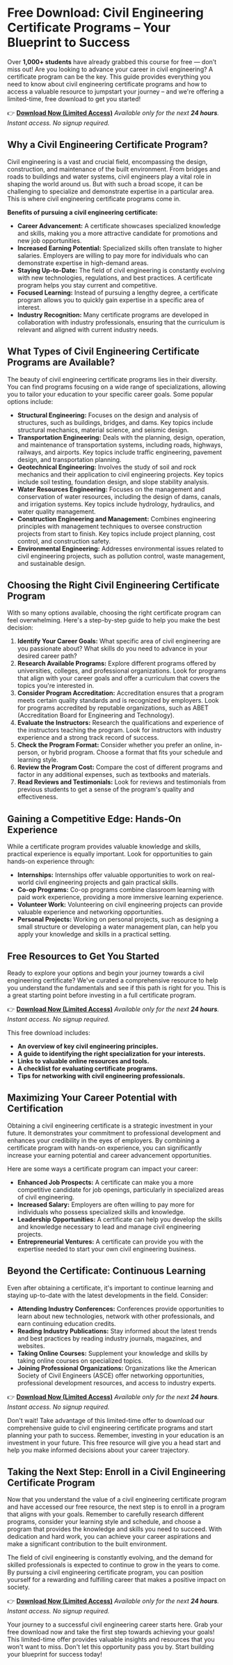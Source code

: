 # Free Download: Civil Engineering Certificate Programs – Your Blueprint to Success

Over **1,000+ students** have already grabbed this course for free — don’t miss out!
Are you looking to advance your career in civil engineering? A certificate program can be the key. This guide provides everything you need to know about civil engineering certificate programs and how to access a valuable resource to jumpstart your journey – and we're offering a limited-time, free download to get you started!

👉 **[Download Now (Limited Access)](https://udemywork.com/civil-engineering-certificate-programs)**
_Available only for the next **24 hours**. Instant access. No signup required._

## Why a Civil Engineering Certificate Program?

Civil engineering is a vast and crucial field, encompassing the design, construction, and maintenance of the built environment. From bridges and roads to buildings and water systems, civil engineers play a vital role in shaping the world around us. But with such a broad scope, it can be challenging to specialize and demonstrate expertise in a particular area. This is where civil engineering certificate programs come in.

**Benefits of pursuing a civil engineering certificate:**

*   **Career Advancement:** A certificate showcases specialized knowledge and skills, making you a more attractive candidate for promotions and new job opportunities.
*   **Increased Earning Potential:** Specialized skills often translate to higher salaries. Employers are willing to pay more for individuals who can demonstrate expertise in high-demand areas.
*   **Staying Up-to-Date:** The field of civil engineering is constantly evolving with new technologies, regulations, and best practices. A certificate program helps you stay current and competitive.
*   **Focused Learning:** Instead of pursuing a lengthy degree, a certificate program allows you to quickly gain expertise in a specific area of interest.
*   **Industry Recognition:** Many certificate programs are developed in collaboration with industry professionals, ensuring that the curriculum is relevant and aligned with current industry needs.

## What Types of Civil Engineering Certificate Programs are Available?

The beauty of civil engineering certificate programs lies in their diversity. You can find programs focusing on a wide range of specializations, allowing you to tailor your education to your specific career goals. Some popular options include:

*   **Structural Engineering:** Focuses on the design and analysis of structures, such as buildings, bridges, and dams. Key topics include structural mechanics, material science, and seismic design.
*   **Transportation Engineering:** Deals with the planning, design, operation, and maintenance of transportation systems, including roads, highways, railways, and airports. Key topics include traffic engineering, pavement design, and transportation planning.
*   **Geotechnical Engineering:** Involves the study of soil and rock mechanics and their application to civil engineering projects. Key topics include soil testing, foundation design, and slope stability analysis.
*   **Water Resources Engineering:** Focuses on the management and conservation of water resources, including the design of dams, canals, and irrigation systems. Key topics include hydrology, hydraulics, and water quality management.
*   **Construction Engineering and Management:** Combines engineering principles with management techniques to oversee construction projects from start to finish. Key topics include project planning, cost control, and construction safety.
*   **Environmental Engineering:** Addresses environmental issues related to civil engineering projects, such as pollution control, waste management, and sustainable design.

## Choosing the Right Civil Engineering Certificate Program

With so many options available, choosing the right certificate program can feel overwhelming. Here's a step-by-step guide to help you make the best decision:

1.  **Identify Your Career Goals:** What specific area of civil engineering are you passionate about? What skills do you need to advance in your desired career path?
2.  **Research Available Programs:** Explore different programs offered by universities, colleges, and professional organizations. Look for programs that align with your career goals and offer a curriculum that covers the topics you're interested in.
3.  **Consider Program Accreditation:** Accreditation ensures that a program meets certain quality standards and is recognized by employers. Look for programs accredited by reputable organizations, such as ABET (Accreditation Board for Engineering and Technology).
4.  **Evaluate the Instructors:** Research the qualifications and experience of the instructors teaching the program. Look for instructors with industry experience and a strong track record of success.
5.  **Check the Program Format:** Consider whether you prefer an online, in-person, or hybrid program. Choose a format that fits your schedule and learning style.
6.  **Review the Program Cost:** Compare the cost of different programs and factor in any additional expenses, such as textbooks and materials.
7.  **Read Reviews and Testimonials:** Look for reviews and testimonials from previous students to get a sense of the program's quality and effectiveness.

## Gaining a Competitive Edge: Hands-On Experience

While a certificate program provides valuable knowledge and skills, practical experience is equally important. Look for opportunities to gain hands-on experience through:

*   **Internships:** Internships offer valuable opportunities to work on real-world civil engineering projects and gain practical skills.
*   **Co-op Programs:** Co-op programs combine classroom learning with paid work experience, providing a more immersive learning experience.
*   **Volunteer Work:** Volunteering on civil engineering projects can provide valuable experience and networking opportunities.
*   **Personal Projects:** Working on personal projects, such as designing a small structure or developing a water management plan, can help you apply your knowledge and skills in a practical setting.

## Free Resources to Get You Started

Ready to explore your options and begin your journey towards a civil engineering certificate? We've curated a comprehensive resource to help you understand the fundamentals and see if this path is right for you. This is a great starting point before investing in a full certificate program.

👉 **[Download Now (Limited Access)](https://udemywork.com/civil-engineering-certificate-programs)**
_Available only for the next **24 hours**. Instant access. No signup required._

This free download includes:

*   **An overview of key civil engineering principles.**
*   **A guide to identifying the right specialization for your interests.**
*   **Links to valuable online resources and tools.**
*   **A checklist for evaluating certificate programs.**
*   **Tips for networking with civil engineering professionals.**

## Maximizing Your Career Potential with Certification

Obtaining a civil engineering certificate is a strategic investment in your future. It demonstrates your commitment to professional development and enhances your credibility in the eyes of employers. By combining a certificate program with hands-on experience, you can significantly increase your earning potential and career advancement opportunities.

Here are some ways a certificate program can impact your career:

*   **Enhanced Job Prospects:** A certificate can make you a more competitive candidate for job openings, particularly in specialized areas of civil engineering.
*   **Increased Salary:** Employers are often willing to pay more for individuals who possess specialized skills and knowledge.
*   **Leadership Opportunities:** A certificate can help you develop the skills and knowledge necessary to lead and manage civil engineering projects.
*   **Entrepreneurial Ventures:** A certificate can provide you with the expertise needed to start your own civil engineering business.

## Beyond the Certificate: Continuous Learning

Even after obtaining a certificate, it's important to continue learning and staying up-to-date with the latest developments in the field. Consider:

*   **Attending Industry Conferences:** Conferences provide opportunities to learn about new technologies, network with other professionals, and earn continuing education credits.
*   **Reading Industry Publications:** Stay informed about the latest trends and best practices by reading industry journals, magazines, and websites.
*   **Taking Online Courses:** Supplement your knowledge and skills by taking online courses on specialized topics.
*   **Joining Professional Organizations:** Organizations like the American Society of Civil Engineers (ASCE) offer networking opportunities, professional development resources, and access to industry experts.

👉 **[Download Now (Limited Access)](https://udemywork.com/civil-engineering-certificate-programs)**
_Available only for the next **24 hours**. Instant access. No signup required._

Don't wait! Take advantage of this limited-time offer to download our comprehensive guide to civil engineering certificate programs and start planning your path to success. Remember, investing in your education is an investment in your future. This free resource will give you a head start and help you make informed decisions about your career trajectory.

## Taking the Next Step: Enroll in a Civil Engineering Certificate Program

Now that you understand the value of a civil engineering certificate program and have accessed our free resource, the next step is to enroll in a program that aligns with your goals. Remember to carefully research different programs, consider your learning style and schedule, and choose a program that provides the knowledge and skills you need to succeed. With dedication and hard work, you can achieve your career aspirations and make a significant contribution to the built environment.

The field of civil engineering is constantly evolving, and the demand for skilled professionals is expected to continue to grow in the years to come. By pursuing a civil engineering certificate program, you can position yourself for a rewarding and fulfilling career that makes a positive impact on society.

👉 **[Download Now (Limited Access)](https://udemywork.com/civil-engineering-certificate-programs)**
_Available only for the next **24 hours**. Instant access. No signup required._

Your journey to a successful civil engineering career starts here. Grab your free download now and take the first step towards achieving your goals! This limited-time offer provides valuable insights and resources that you won't want to miss. Don't let this opportunity pass you by. Start building your blueprint for success today!
